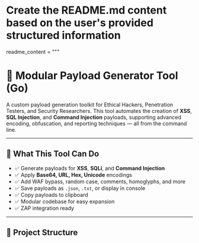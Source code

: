# Create the README.md content based on the user's provided structured information

readme_content = """
# 🚀 Modular Payload Generator Tool (Go)

A custom payload generation toolkit for Ethical Hackers, Penetration Testers, and Security Researchers. This tool automates the creation of **XSS**, **SQL Injection**, and **Command Injection** payloads, supporting advanced encoding, obfuscation, and reporting techniques — all from the command line.


---

## 🧠 What This Tool Can Do

- ✅ Generate payloads for **XSS**, **SQLi**, and **Command Injection**
- ✅ Apply **Base64, URL, Hex, Unicode** encodings
- ✅ Add WAF bypass, random case, comments, homoglyphs, and more
- ✅ Save payloads as `.json`, `.txt`, or display in console
- ✅ Copy payloads to clipboard
- ✅ Modular codebase for easy expansion
- ✅ ZAP integration ready

---

## 📁 Project Structure


